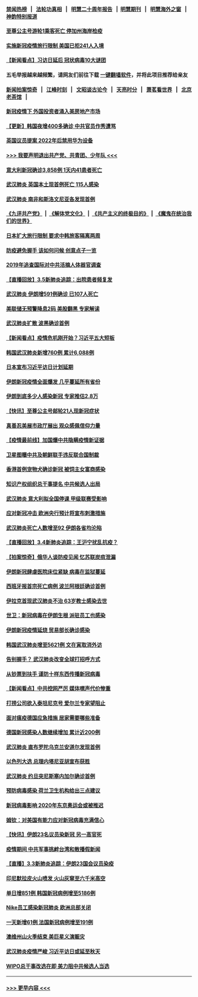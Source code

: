 #### [禁闻热榜](热点新闻.md?=0)  &nbsp;&nbsp;|&nbsp;&nbsp; [法轮功真相](https://github.com/gfw-breaker/truth/blob/master/README.md?=0) &nbsp;&nbsp;|&nbsp;&nbsp; [明慧二十周年报告](https://github.com/gfw-breaker/mh-reports/blob/master/README.md?=0) &nbsp;&nbsp;|&nbsp;&nbsp;[明慧期刊](https://github.com/gfw-breaker/mh-qikan) &nbsp;&nbsp;|&nbsp;&nbsp; [明慧海外之窗](https://github.com/gfw-breaker/mh-news/blob/master/README.md?=0) &nbsp;&nbsp;|&nbsp;&nbsp; [神韵特别报道](https://github.com/gfw-breaker/mh-news/blob/master/shenyun.md?=0)
#### [至尊公主号游轮1乘客死亡 停加州海岸检疫](../pages/nsc418/n11918653.md?t=03061331) 
#### [实施新冠疫情旅行限制 美国已拒241人入境](../pages/nsc418/n11918515.md?t=03061331) 
#### [【新闻看点】习访日延后 冠状病毒10大谜团](../pages/nsc418/n11918067.md?t=03061331) 
#### 五毛举报越来越频繁，请网友们前往下载 [一键翻墙软件](https://github.com/gfw-breaker/ssr-accounts)，并将此项目推荐给亲友
#### [新闻拍案惊奇](https://github.com/gfw-breaker/banned-news/blob/master/pages/link4.md) &nbsp;&nbsp;|&nbsp;&nbsp; [江峰时刻](https://github.com/gfw-breaker/banned-news/blob/master/pages/link4.md) &nbsp;&nbsp;|&nbsp;&nbsp; [文昭谈古论今](https://github.com/gfw-breaker/banned-news/blob/master/pages/link4.md) &nbsp;&nbsp;|&nbsp;&nbsp; [天亮时分](https://github.com/gfw-breaker/banned-news/blob/master/pages/link4.md) &nbsp;&nbsp;|&nbsp;&nbsp; [萧茗看世界](https://github.com/gfw-breaker/banned-news/blob/master/pages/link4.md) &nbsp;&nbsp;|&nbsp;&nbsp; [北京老茶馆](https://github.com/gfw-breaker/banned-news/blob/master/pages/link4.md) &nbsp;&nbsp;|&nbsp;&nbsp; 
#### [新冠疫情下 外国投资者涌入美房地产市场](../pages/nsc418/n11918415.md?t=03061331) 
#### [【更新】韩国夜增400多确诊 中共官员作秀遭骂](../pages/nsc418/n11890652.md?t=03061331) 
#### [英国议员提案 2022年后禁用华为设备](../pages/nsc418/n11918327.md?t=03061331) 
#### [>>> 我要声明退出共产党、共青团、少年队 <<<](https://github.com/begood0513/goodnews/blob/master/quit/letter.md) 
#### [意大利新冠确诊3,858例 1天内41患者死亡](../pages/nsc418/n11918272.md?t=03061331) 
#### [武汉肺炎 英国本土现首例死亡 115人感染](../pages/nsc418/n11917856.md?t=03061331) 
#### [武汉肺炎 南非和斯洛文尼亚各发现首例](../pages/nsc418/n11917775.md?t=03061331) 
#### [《九评共产党》](https://github.com/begood0513/9ping.md/blob/master/README.md) &nbsp;|&nbsp; [《解体党文化》](../../../../jtdwh.md/blob/master/README.md)  &nbsp;|&nbsp; [《共产主义的终极目的》](../../../../gczydzjmd.md/blob/master/README.md) &nbsp;|&nbsp; [《魔鬼在统治我们的世界》](../../../../mgztzwmdsj.md/blob/master/README.md) 
#### [日本扩大旅行限制 要求中韩旅客隔离两周](../pages/nsc418/n11917831.md?t=03061331) 
#### [防疫避免握手 该如何问候 创意点子一览](../pages/nsc418/n11917737.md?t=03061331) 
#### [2019年追查国际对中共活摘人体器官调查](../pages/nsc418/n11917733.md?t=03061331) 
#### [【直播回放】3.5新肺炎追踪：出院患者频复发](../pages/nsc418/n11917459.md?t=03061331) 
#### [武汉肺炎 伊朗增591例确诊 已107人死亡](../pages/nsc418/n11917357.md?t=03061331) 
#### [美联储无预警降息2码 美股翻黑 专家解读](../pages/nsc418/n11917095.md?t=03061331) 
#### [武汉肺炎扩散 波黑确诊首例](../pages/nsc418/n11917042.md?t=03061331) 
#### [【新闻看点】疫情危机刚开始？习近平五大短板](../pages/nsc418/n11915146.md?t=03061331) 
#### [韩国武汉肺炎新增760例 累计6,088例](../pages/nsc418/n11916869.md?t=03061331) 
#### [日本宣布习近平访日计划延期](../pages/nsc418/n11916680.md?t=03061331) 
#### [伊朗新冠疫情全面爆发 几乎蔓延所有省份](../pages/nsc418/n11916523.md?t=03061331) 
#### [伊朗到底多少人感染新冠 专家推估2.8万](../pages/nsc418/n11916156.md?t=03061331) 
#### [【快讯】至尊公主号邮轮21人现新冠症状](../pages/nsc418/n11915968.md?t=03061331) 
#### [真善忍美展市政厅展出 观众感佩信仰力量](../pages/nsc418/n11914416.md?t=03061331) 
#### [【疫情最前线】加国爆中共隐瞒疫情新证据](../pages/nsc418/n11915482.md?t=03061331) 
#### [卫星图曝中共及朝鲜联手违反联合国制裁](../pages/nsc418/n11915406.md?t=03061331) 
#### [香港首例宠物犬确诊新冠 被饲主女富商感染](../pages/nsc418/n11915307.md?t=03061331) 
#### [知识产权组织总干事提名 中共候选人出局](../pages/nsc418/n11915273.md?t=03061331) 
#### [武汉肺炎 意大利拟全国停课 甲级联赛受影响](../pages/nsc418/n11914989.md?t=03061331) 
#### [应对新冠冲击 欧洲央行预计将宣布刺激措施](../pages/nsc418/n11914846.md?t=03061331) 
#### [武汉肺炎死亡人数增至92 伊朗各省均沦陷](../pages/nsc418/n11914754.md?t=03061331) 
#### [【直播回放】3.4新肺炎追踪：王沪宁扰乱抗疫？](../pages/nsc418/n11914571.md?t=03061331) 
#### [【拍案惊奇】俄华人谈防疫见闻 忆苏联炭疽泄漏](../pages/nsc418/n11913399.md?t=03061331) 
#### [伊朗新冠肆虐医院床位紧缺 病毒在监狱蔓延](../pages/nsc418/n11914745.md?t=03061331) 
#### [西班牙报首宗死亡病例 波兰阿根廷确诊首例](../pages/nsc418/n11914570.md?t=03061331) 
#### [伊拉克首现武汉肺炎不治 63岁教士感染去世](../pages/nsc418/n11914263.md?t=03061331) 
#### [世卫：新冠病毒在伊朗生根 派驻员工也感染](../pages/nsc418/n11914087.md?t=03061331) 
#### [伊朗新冠疫情延烧 贸易部长确诊感染](../pages/nsc418/n11914152.md?t=03061331) 
#### [韩国武汉肺炎增至5621例 文在寅取消外访](../pages/nsc418/n11913777.md?t=03061331) 
#### [告别握手？ 武汉肺炎改变全球打招呼方式](../pages/nsc418/n11913485.md?t=03061331) 
#### [从钞票到扶手 谨防十样东西传播新冠病毒](../pages/nsc418/n11913125.md?t=03061331) 
#### [【新闻看点】中共控网严厉 媒体噤声代价惨重](../pages/nsc418/n11912589.md?t=03061331) 
#### [打捞公司欲入泰坦尼克号 爱尔兰专家望阻止](../pages/nsc418/n11902555.md?t=03061331) 
#### [面对瘟疫德国应急措施 居家需要哪些准备](../pages/nsc418/n11911515.md?t=03061331) 
#### [德国新冠感染人数继续增加 累计近200例](../pages/nsc418/n11912573.md?t=03061331) 
#### [武汉肺炎 直布罗陀乌克兰安道尔发现首例](../pages/nsc418/n11912582.md?t=03061331) 
#### [以色列大选 总理内塔尼亚胡宣布获胜](../pages/nsc418/n11912213.md?t=03061331) 
#### [武汉肺炎 约旦突尼斯塞内加尔确诊首例](../pages/nsc418/n11910597.md?t=03061331) 
#### [预防病毒感染 荷兰卫生机构给出三点建议](../pages/nsc418/n11892761.md?t=03061331) 
#### [新冠病毒影响 2020年东京奥运会或被推迟](../pages/nsc418/n11912440.md?t=03061331) 
#### [姆钦：对美国有能力应对新冠病毒充满信心](../pages/nsc418/n11912446.md?t=03061331) 
#### [【快讯】伊朗23名议员染新冠 另一高官死](../pages/nsc418/n11912252.md?t=03061331) 
#### [疫情期间 中共军事挑衅台湾和散播假新闻](../pages/nsc418/n11912211.md?t=03061331) 
#### [【直播】3.3新肺炎追踪：伊朗23国会议员染疫](../pages/nsc418/n11912059.md?t=03061331) 
#### [印尼默拉皮火山喷发 火山灰窜至六千米高空](../pages/nsc418/n11911908.md?t=03061331) 
#### [单日增851例 韩国新冠病例增至5186例](../pages/nsc418/n11911627.md?t=03061331) 
#### [Nike员工感染新冠肺炎 欧洲总部关闭](../pages/nsc418/n11911682.md?t=03061331) 
#### [一天新增61例 法国新冠病例增至191例](../pages/nsc418/n11910774.md?t=03061331) 
#### [澳维州山火季结束 美巨星义演赈灾](../pages/nsc418/n11910887.md?t=03061331) 
#### [武汉肺炎疫情严峻 习近平访日或延至秋天](../pages/nsc418/n11910570.md?t=03061331) 
#### [WIPO总干事改选在即 美力阻中共候选人当选](../pages/nsc418/n11910464.md?t=03061331) 

----
#### [ >>> 更早内容 <<< ](../indexes/nsc418-earlier.md)

